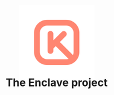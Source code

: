 <p align="center" style="margin-bottom: 0px !important;">
  <img width="200" src="https://github.com/keyquesttech/Encalave/blob/main/imgs/nbgicon.png?raw=true" alt="Keyquest logo" align="center">
</p>
<h1 align="center" style="margin-top: -10px;">The Enclave project</h1>
